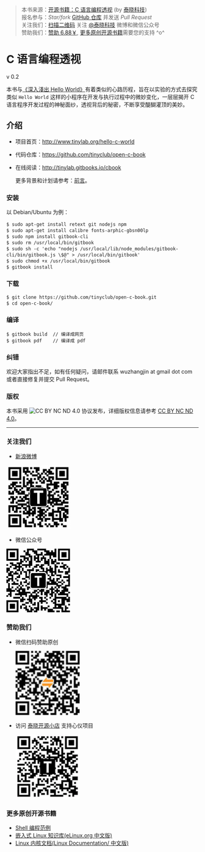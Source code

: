 > 本书来源：[开源书籍：C 语言编程透视](http://www.tinylab.org/hello-c-world/) (by [泰晓科技](http://tinylab.org))<br>
> 报名参与：*Star/fork* [GitHub 仓库](https://github.com/tinyclub/open-c-book) 并发送 *Pull Request*<br>
> 关注我们：[扫描二维码](#follow) 关注 [@泰晓科技](http://weibo.com/tinylaborg) 微博和微信公众号<br>
> 赞助我们：[赞助 6.88￥](#donate), [更多原创开源书籍](#more)需要您的支持 ^o^ <br>


# C 语言编程透视

v 0.2

本书与[《深入淺出 Hello World》](http://blog.linux.org.tw/~jserv/archives/001844.html)有着类似的心路历程，旨在以实验的方式去探究类似 `Hello World` 这样的小程序在开发与执行过程中的微妙变化，一层层揭开 C 语言程序开发过程的神秘面纱，透视背后的秘密，不断享受醍醐灌顶的美妙。

## 介绍

- 项目首页：<http://www.tinylab.org/hello-c-world>
- 代码仓库：<https://github.com/tinyclub/open-c-book>
- 在线阅读：<http://tinylab.gitbooks.io/cbook>

    更多背景和计划请参考：[前言](zh/preface/01-chapter1.markdown)。

### 安装

以 Debian/Ubuntu 为例：

    $ sudo apt-get install retext git nodejs npm
    $ sudo apt-get install calibre fonts-arphic-gbsn00lp
    $ sudo npm install gitbook-cli
    $ sudo rm /usr/local/bin/gitbook
    $ sudo sh -c 'echo "nodejs /usr/local/lib/node_modules/gitbook-cli/bin/gitbook.js \$@" > /usr/local/bin/gitbook'
    $ sudo chmod +x /usr/local/bin/gitbook
    $ gitbook install


### 下载

    $ git clone https://github.com/tinyclub/open-c-book.git
    $ cd open-c-book/

### 编译

    $ gitbook build  // 编译成网页
    $ gitbook pdf    // 编译成 pdf

### 纠错

欢迎大家指出不足，如有任何疑问，请邮件联系 wuzhangjin at gmail dot com 或者直接修复并提交 Pull Request。

### 版权

本书采用 ![CC BY NC ND 4.0](http://i.creativecommons.org/l/by-nc-nd/4.0/88x31.png) 协议发布，详细版权信息请参考 [CC BY NC ND 4.0](http://creativecommons.org/licenses/by-nc-nd/4.0/)。

<hr>

<span id="follow"></span>
### 关注我们

-   [新浪微博](http://weibo.com/tinylaborg)

   [<img src="pic/tinylab-sina.jpg" width="168px"/>](http://weibo.com/tinylaborg)

-   微信公众号

   <img src="pic/tinylab-weixin.jpg" width="168px"/>


<span id="donate"></span>
### 赞助我们

* 微信扫码赞助原创

    <img src="pic/tinylab-sponsor.jpg" width="168px"/>

* 访问 [泰晓开源小店](http://weidian.com/?userid=335178200) 支持心仪项目

    [<img src="pic/tinylab-shop.jpg" width="168px"/>](http://weidian.com/?userid=335178200)

<span id="more"></span>
### 更多原创开源书籍

* [Shell 编程范例](http://tinylab.gitbooks.io/shellbook/)
* [嵌入式 Linux 知识库(eLinux.org 中文版)](http://tinylab.gitbooks.io/elinux/)
* [Linux 内核文档(Linux Documentation/ 中文版)](http://tinylab.gitbooks.io/linux-doc/)
